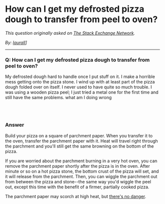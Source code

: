 # How can I get my defrosted pizza dough to transfer from peel to oven?

_This question originally asked on [The Stack Exchange Network](https://dba.stackexchange.com/q/111090)._

_By: [laurall](https://dba.stackexchange.com/u/88035)]_
<br><hr>
### Q: How can I get my defrosted pizza dough to transfer from peel to oven?
<p>My defrosted dough hard to handle once I put stuff on it. I make a horrible mess getting onto the pizza stone. I wind up with at least part of the pizza dough folded over on itself. I never used to have quite so much trouble. I was using a wooden pizza peel; I just tried a metal one for the first time and still have the same problems.
what am I doing wrong</p>

<br><br>
### Answer 
<p>Build your pizza on a square of parchment paper. When you transfer it to the oven, transfer the parchment paper with it. Heat will travel right through the parchment and you'll still get the same browning on the bottom of the pizza.</p>
<p>If you are worried about the parchment burning in a very hot oven, you can remove the parchment paper shortly after the pizza is in the oven. After minute or so on a hot pizza stone, the bottom crust of the pizza will set, and it will release from the parchment. Then, you can wiggle the parchment out from between the pizza and stone--the same way you'd wiggle the peel out, except this time with the benefit of a firmer, partially cooked pizza.</p>
<p>The parchment paper may scorch at high heat, but <a href="https://www.cooksillustrated.com/how_tos/5858-can-you-heat-parchment-paper-higher-than-manufacturers-recommend" rel="nofollow noreferrer">there's no danger</a>.</p>

